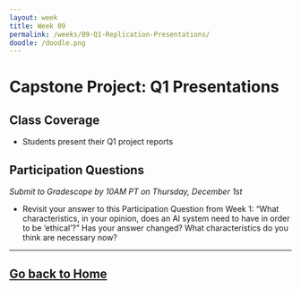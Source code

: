 ```yaml
---
layout: week
title: Week 09
permalink: /weeks/09-Q1-Replication-Presentations/
doodle: /doodle.png
---
```


# Capstone Project: Q1 Presentations

## Class Coverage
* Students present their Q1 project reports

## Participation Questions 
_Submit to Gradescope by 10AM PT on Thursday, December 1st_
* Revisit your answer to this Participation Question from Week 1: “What characteristics, in your opinion, does an AI system need to have in order to be ‘ethical’?” Has your answer changed? What characteristics do you think are necessary now?

---
[Go back to Home](https://deloitte-capstone.github.io/responsible-ai/)
---
